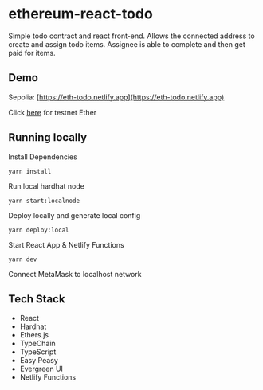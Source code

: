 # ethereum-react-todo

Simple todo contract and react front-end. Allows the connected address to create and assign todo items. Assignee is able to complete and then get paid for items.

## Demo
Sepolia: [https://eth-todo.netlify.app](https://eth-todo.netlify.app)

Click [here](https://app.mycrypto.com/faucet) for testnet Ether

## Running locally
Install Dependencies
```console
yarn install
```

Run local hardhat node
```console
yarn start:localnode
```

Deploy locally and generate local config
```console
yarn deploy:local
```

Start React App & Netlify Functions
```console
yarn dev
```

Connect MetaMask to localhost network

## Tech Stack
* React
* Hardhat
* Ethers.js
* TypeChain
* TypeScript
* Easy Peasy
* Evergreen UI
* Netlify Functions
